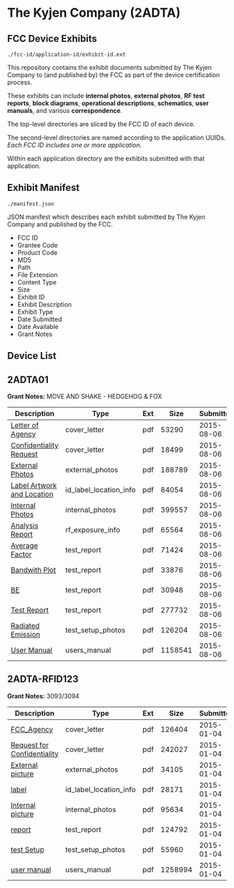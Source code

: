 # The Kyjen Company (2ADTA)
## FCC Device Exhibits

```
./fcc-id/application-id/exhibit-id.ext
```

This repository contains the exhibit documents submitted by The Kyjen Company to (and published by) the FCC as part of the device certification process.

These exhibits can include **internal photos**, **external photos**, **RF test reports**, **block diagrams**, **operational descriptions**, **schematics**, **user manuals**, and various **correspondence**.

The top-level directories are sliced by the FCC ID of each device.

The second-level directories are named according to the application UUIDs. *Each FCC ID includes one or more application.*

Within each application directory are the exhibits submitted with that application. 

## Exhibit Manifest

```
./manifest.json
```

JSON manifest which describes each exhibit submitted by The Kyjen Company and published by the FCC.

- FCC ID
- Grantee Code
- Product Code
- MD5
- Path
- File Extension
- Content Type
- Size
- Exhibit ID
- Exhibit Description
- Exhibit Type
- Date Submitted
- Date Available
- Grant Notes

## Device List
## 2ADTA01
**Grant Notes:** MOVE AND SHAKE - HEDGEHOG & FOX

| Description | Type | Ext | Size | Submitted | Available |
| ----------- | ---- | --- | ---- | --------- | --------- |
| [Letter of Agency](2ADTA01/69a3eb2dd3ee10e8c67e76df8e52f149/2705287.pdf) | cover_letter | pdf | 53290 | 2015-08-06 | 2015-08-06 |
| [Confidentiality Request](2ADTA01/69a3eb2dd3ee10e8c67e76df8e52f149/2705288.pdf) | cover_letter | pdf | 18499 | 2015-08-06 | 2015-08-06 |
| [External Photos](2ADTA01/69a3eb2dd3ee10e8c67e76df8e52f149/2705298.pdf) | external_photos | pdf | 188789 | 2015-08-06 | 2015-08-06 |
| [Label Artwork and Location](2ADTA01/69a3eb2dd3ee10e8c67e76df8e52f149/2705300.pdf) | id_label_location_info | pdf | 84054 | 2015-08-06 | 2015-08-06 |
| [Internal Photos](2ADTA01/69a3eb2dd3ee10e8c67e76df8e52f149/2705299.pdf) | internal_photos | pdf | 399557 | 2015-08-06 | 2015-08-06 |
| [Analysis Report](2ADTA01/69a3eb2dd3ee10e8c67e76df8e52f149/2705301.pdf) | rf_exposure_info | pdf | 65564 | 2015-08-06 | 2015-08-06 |
| [Average Factor](2ADTA01/69a3eb2dd3ee10e8c67e76df8e52f149/2705293.pdf) | test_report | pdf | 71424 | 2015-08-06 | 2015-08-06 |
| [Bandwith Plot](2ADTA01/69a3eb2dd3ee10e8c67e76df8e52f149/2705294.pdf) | test_report | pdf | 33876 | 2015-08-06 | 2015-08-06 |
| [BE](2ADTA01/69a3eb2dd3ee10e8c67e76df8e52f149/2705295.pdf) | test_report | pdf | 30948 | 2015-08-06 | 2015-08-06 |
| [Test Report](2ADTA01/69a3eb2dd3ee10e8c67e76df8e52f149/2705296.pdf) | test_report | pdf | 277732 | 2015-08-06 | 2015-08-06 |
| [Radiated Emission](2ADTA01/69a3eb2dd3ee10e8c67e76df8e52f149/2705297.pdf) | test_setup_photos | pdf | 126204 | 2015-08-06 | 2015-08-06 |
| [User Manual](2ADTA01/69a3eb2dd3ee10e8c67e76df8e52f149/2705289.pdf) | users_manual | pdf | 1158541 | 2015-08-06 | 2015-08-06 |
## 2ADTA-RFID123
**Grant Notes:** 3093/3094

| Description | Type | Ext | Size | Submitted | Available |
| ----------- | ---- | --- | ---- | --------- | --------- |
| [FCC_Agency](2ADTA-RFID123/5b81bdc88e0ea6ed3ba1589260001f57/2489909.pdf) | cover_letter | pdf | 126404 | 2015-01-04 | 2015-01-05 |
| [Request for Confidentiality](2ADTA-RFID123/5b81bdc88e0ea6ed3ba1589260001f57/2489910.pdf) | cover_letter | pdf | 242027 | 2015-01-04 | 2015-01-05 |
| [External picture](2ADTA-RFID123/5b81bdc88e0ea6ed3ba1589260001f57/2489911.pdf) | external_photos | pdf | 34105 | 2015-01-04 | 2015-01-05 |
| [label](2ADTA-RFID123/5b81bdc88e0ea6ed3ba1589260001f57/2489913.pdf) | id_label_location_info | pdf | 28171 | 2015-01-04 | 2015-01-05 |
| [Internal picture](2ADTA-RFID123/5b81bdc88e0ea6ed3ba1589260001f57/2489912.pdf) | internal_photos | pdf | 95634 | 2015-01-04 | 2015-01-05 |
| [report](2ADTA-RFID123/5b81bdc88e0ea6ed3ba1589260001f57/2489918.pdf) | test_report | pdf | 124792 | 2015-01-04 | 2015-01-05 |
| [test Setup](2ADTA-RFID123/5b81bdc88e0ea6ed3ba1589260001f57/2489919.pdf) | test_setup_photos | pdf | 55960 | 2015-01-04 | 2015-01-05 |
| [user manual](2ADTA-RFID123/5b81bdc88e0ea6ed3ba1589260001f57/2489920.pdf) | users_manual | pdf | 1258994 | 2015-01-04 | 2015-01-05 |
